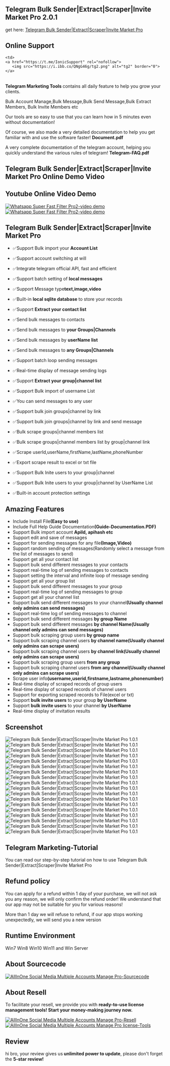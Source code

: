 
<h2><strong>Telegram Bulk Sender|Extract|Scraper|Invite Market Pro 2.0.1</strong></h2>
get here: <a href="https://codecanyon.net/item/telegram-bulk-senderextractscraperinvite-market-pro/41673729" target="_blank">Telegram Bulk Sender|Extract|Scraper|Invite Market Pro</a>

<h2><strong>Online Support</strong></h2>
<table>
<tr>
   
    <td>
    <a href="https://t.me/IonicSupport" rel="nofollow">
       <img src="https://i.ibb.co/QNgG46g/tg2.png" alt="tg2" border="0">
    </a>
   </td>
</tr>
</table>

<p><strong>Telegram Marketing  Tools </strong> contains all daily feature to help you grow your clients.</p> 
<p>Bulk Account Manage,Bulk Message,Bulk Send Message,Bulk Extract Members, Bulk Invite Members etc</P> 
<p>Our tools are so easy to use that you can learn how in 5 minutes even without documentation!</p> 
<p>Of course, we also made a very detailed documentation to help you get familiar with and use the software faster! <strong>Document.pdf</strong></P>
<p> A very complete documentation of the telegram account, helping you quickly understand the various rules of telegram! <strong>Telegram-FAQ.pdf</strong></p> 



<h2>Telegram Bulk Sender|Extract|Scraper|Invite Market Pro Online Demo Video</h2>

<h2><strong>Youtube Online Video Demo</strong></h2>
  <a href="https://youtu.be/fDiBB0Mh6y4">
     <img src="https://i.ibb.co/xzxBQWw/ytbdemo.png" alt="Whatsapp Super Fast Filter Pro2-video demo" />
  </a>
  <a href="https://youtu.be/fDiBB0Mh6y4">
       <img src="https://i.ibb.co/S0yZv2r/watchbtn.jpg" alt="Whatsapp Super Fast Filter Pro2-video demo" />
  </a>


<h2><strong>Telegram Bulk Sender|Extract|Scraper|Invite Market Pro</strong></h2>
<ul>
  <li><p>✅Support Bulk import your <strong>Account List</strong></p></li>
  <li><p>✅Support account switching at will</p></li>
  <li><p>✅Integrate telegram official API, fast and efficient</p></li>
  <li><p>✅Support batch setting of <strong>local messages</strong></p></li>
  <li><p>✅Support Message type<strong>text,image,video</strong></p></li>
  <li><p>✅Built-in <strong>local sqlite database</strong> to store your records</p></li>
  <li><p>✅Support <strong>Extract your contact list</strong></p></li>
  <li><p>✅Send bulk messages to contacts</p></li>
  <li><p>✅Send bulk messages to <strong>your Groups|Channels</strong></p></li>
  <li><p>✅Send bulk messages by <strong>userName list</strong></p></li>
  <li><p>✅Send bulk messages to <strong>any Groups|Channels</strong></p></li>
  <li><p>✅Support batch loop sending messages</p></li>
  <li><p>✅Real-time display of message sending logs</p></li>
  <li><p>✅Support <strong>Extract your group|channel list</strong></p></li>
  <li><p>✅Support Bulk import of username List</p></li>
  <li><p>✅You can send messages to any user</p></li>
  <li><p>✅Support bulk join groups|channel by link</p></li>
  <li><p>✅Support bulk join groups|channel by link and send message</p></li>
  <li><p>✅Bulk scrape groups|channel members list</p></li>
  <li><p>✅Bulk scrape groups|channel members list by group|channel link</p></li>
  <li><p>✅Scrape userId,userName,firstName,lastName,phoneNumber</p></li>
  <li><p>✅Export scrape result to excel or txt file</p></li>
  <li><p>✅Support Bulk Inite users to your group|channel</p></li>
  <li><p>✅Support Bulk Inite users to your group|channel by UserName List</p></li>
  <li><p>✅Built-in account protection settings</p></li>

</ul>



<h2><strong>Amazing Features</strong></h2>
<ul>
    <li>Include Install File<strong>(Easy to use)</strong></li>
	<li>Include Full Help Guide Documentation<strong>(Guide-Documentation.PDF)</strong></li>
	<li>Support Bulk import account <strong>ApiId, apihash etc</strong></li>
	<li>Support edit and save of messages</li>
	<li>Support for sending messages for any file<strong>(Image,Video)</strong></li>
	<li>Support random sending of messages(Randomly select a message from the list of messages to send)</li>
	<li>Support get all your contact list</li>
	<li>Support bulk send different messages to your contacts</li>
	<li>Support real-time log of sending messages to contacts</li>
	<li>Support setting the interval and infinite loop of message sending</li>
	<li>Support get all your group list</li>
	<li>Support bulk send different messages to your group</li>
	<li>Support real-time log of sending messages to group</li>
    <li>Support get all your channel list</li>
	<li>Support bulk send different messages to your channel<strong>(Usually channel only admins can send messages)</strong></li>
	<li>Support real-time log of sending messages to channel</li>
	<li>Support bulk send different messages <strong>by group Name</strong></li>
	<li>Support bulk send different messages <strong>by channel Name(Usually channel only admins can send messages)</strong></li>
	<li>Support bulk scraping group users <strong>by group name</strong></li>
	<li>Support bulk scraping channel users <strong>by channel name(Usually channel only admins can scrape users)</strong></li>
	<li>Support bulk scraping channel users <strong>by channel link(Usually channel only admins can scrape users)</strong></li>
	<li>Support bulk scraping group users <strong>from any group</strong></li>
	<li>Support bulk scraping channel users <strong>from any channel(Usually channel only admins can scrape users)</strong></li>
	<li>Scrape user info<strong>(username,userid,firstname,lastname,phonenumber)</strong></li>
	<li>Real-time display of scraped records of group users</li>
	<li>Real-time display of scraped records of channel users</li>
	<li>Support for exporting scraped records to File(excel or txt)</li>
	<li>Support <strong>bulk invite users</strong> to your group <strong>by UserName</strong></li>
	<li>Support <strong>bulk invite users</strong> to your channel <strong>by UserName</strong></li>
	<li>Real-time display of invitation results</strong></li>

</ul>


<h2><strong>Screenshot</strong></h2>
<img src="https://i.ibb.co/TRMjhVY/01.png" alt="Telegram Bulk Sender|Extract|Scraper|Invite Market Pro 1.0.1" border="0">
<img src="https://i.ibb.co/rZdRrfx/02.png" alt="Telegram Bulk Sender|Extract|Scraper|Invite Market Pro 1.0.1" border="0">
<img src="https://i.ibb.co/KhMst9C/03.png" alt="Telegram Bulk Sender|Extract|Scraper|Invite Market Pro 1.0.1" border="0">
<img src="https://i.ibb.co/DWn3Q5z/04.png" alt="Telegram Bulk Sender|Extract|Scraper|Invite Market Pro 1.0.1" border="0">
<img src="https://i.ibb.co/fHjLFDn/05.png" alt="Telegram Bulk Sender|Extract|Scraper|Invite Market Pro 1.0.1" border="0">
<img src="https://i.ibb.co/gRPzXym/06.png" alt="Telegram Bulk Sender|Extract|Scraper|Invite Market Pro 1.0.1" border="0">
<img src="https://i.ibb.co/m9fM1HJ/07.png" alt="Telegram Bulk Sender|Extract|Scraper|Invite Market Pro 1.0.1" border="0">
<img src="https://i.ibb.co/GQMJBKG/08.png" alt="Telegram Bulk Sender|Extract|Scraper|Invite Market Pro 1.0.1" border="0">
<img src="https://i.ibb.co/n1qsSc6/09.png" alt="Telegram Bulk Sender|Extract|Scraper|Invite Market Pro 1.0.1" border="0">
<img src="https://i.ibb.co/ckZpJtr/10.png" alt="Telegram Bulk Sender|Extract|Scraper|Invite Market Pro 1.0.1" border="0">
<img src="https://i.ibb.co/MRvMD6q/11.png" alt="Telegram Bulk Sender|Extract|Scraper|Invite Market Pro 1.0.1" border="0">
<img src="https://i.ibb.co/qFR9rsM/12.png" alt="Telegram Bulk Sender|Extract|Scraper|Invite Market Pro 1.0.1" border="0">
<img src="https://i.ibb.co/r40mYw8/13.png" alt="Telegram Bulk Sender|Extract|Scraper|Invite Market Pro 1.0.1" border="0">
<img src="https://i.ibb.co/TKMPMv9/14.png" alt="Telegram Bulk Sender|Extract|Scraper|Invite Market Pro 1.0.1" border="0">
<img src="https://i.ibb.co/Wp85r0z/15.png" alt="Telegram Bulk Sender|Extract|Scraper|Invite Market Pro 1.0.1" border="0">
<img src="https://i.ibb.co/PxzWHTm/16.png" alt="Telegram Bulk Sender|Extract|Scraper|Invite Market Pro 1.0.1" border="0">
<img src="https://i.ibb.co/HPR8HNr/17.png" alt="Telegram Bulk Sender|Extract|Scraper|Invite Market Pro 1.0.1" border="0">
<img src="https://i.ibb.co/RCXKHG8/18.png" alt="Telegram Bulk Sender|Extract|Scraper|Invite Market Pro 1.0.1" border="0">


<h2><strong>Telegram Marketing-Tutorial</strong></h2>
<p>You can read our step-by-step tutorial on how to use Telegram Bulk Sender|Extract|Scraper|Invite Market Pro<p>
 


<h2><strong>Refund policy</strong></h2>
<p>You can apply for a refund within 1 day of your purchase, we will not ask you any reason, we will only confirm the refund order! 
We understand that our app may not be suitable for you for various reasons!<p>

<p>More than 1 day we will refuse to refund, if our app stops working unexpectedly, we will send you a new version</p>
<h2><strong>Runtime Environment</strong></h2>
<p>Win7 Win8 Win10 Win11 and Win Server<p>
 
 
 <h2><strong>About Sourcecode</strong></h2>
 <a href="https://t.me/IonicSupport" rel="nofollow">
      <img src="https://i.ibb.co/G986kks/sourcecode.png" alt="AllInOne Social Media Multiple Accounts Manage Pro-Sourcecode" border="0"/>
 </a>


<h2><strong>About Resell</strong></h2>
<p>To facilitate your resell, we provide you with <strong>ready-to-use license management tools! 
 Start your money-making journey now.</strong></p>
 <a href="https://t.me/IonicSupport" rel="nofollow">
      <img src="https://i.ibb.co/0G3WGzH/resell.png" alt="AllInOne Social Media Multiple Accounts Manage Pro-Resell" border="0"/>
 </a>
  <a href="https://t.me/IonicSupport" rel="nofollow">
    <img src="https://i.ibb.co/FzhZN8L/license-Tools.png" alt="AllInOne Social Media Multiple Accounts Manage Pro license-Tools" border="0">
  </a>
 
 
<h2><strong>Review</strong></h2>
<p>hi bro, your review gives us<strong> unlimited power to update</strong>, please don't forget the <strong>5-star review!</strong></p>
  <a href="https://codecanyon.net/item/telegram-bulk-senderextractscraperinvite-market-pro/reviews/41673729" rel="nofollow">
   <img src="https://i.ibb.co/fCMcDQh/review.png" alt="" border="0"/>
  </a>


 

 
 
 

 

